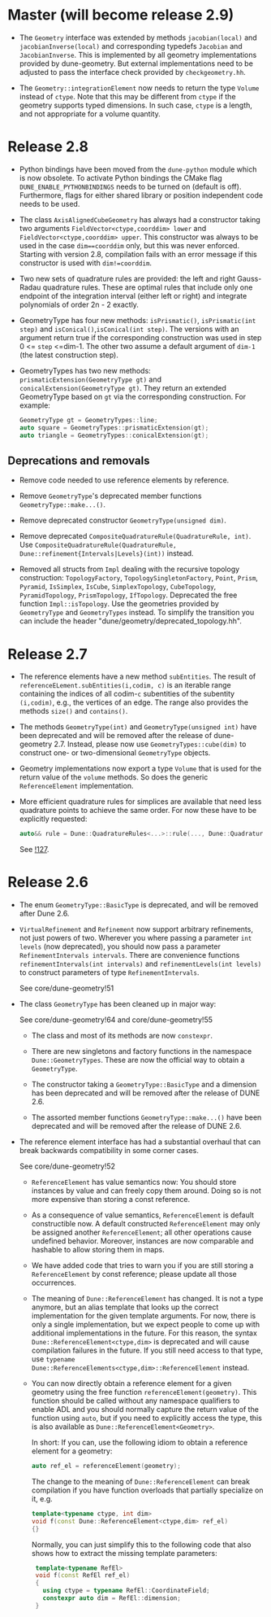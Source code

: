 <!--
SPDX-FileCopyrightText: Copyright (C) DUNE Project contributors, see file LICENSE.md in module root
SPDX-License-Identifier: LicenseRef-GPL-2.0-only-with-DUNE-exception
-->

# Master (will become release 2.9)

- The `Geometry` interface was extended by methods `jacobian(local)` and `jacobianInverse(local)`
  and corresponding typedefs `Jacobian` and `JacobianInverse`. This is implemented by all geometry
  implementations provided by dune-geometry. But external implementations need to be adjusted
  to pass the interface check provided by `checkgeometry.hh`.

- The `Geometry::integrationElement` now needs to return the type `Volume`
  instead of `ctype`. Note that this may be different from `ctype` if the
  geometry supports typed dimensions. In such case, `ctype` is a length, and not
  appropriate for a volume quantity.

# Release 2.8

- Python bindings have been moved from the `dune-python` module which is now
  obsolete. To activate Python bindings the CMake flag
  `DUNE_ENABLE_PYTHONBINDINGS` needs to be turned on (default is off).
  Furthermore, flags for either shared library or position independent code
  needs to be used.

- The class `AxisAlignedCubeGeometry` has always had a constructor taking
  two arguments `FieldVector<ctype,coorddim> lower` and `FieldVector<ctype,coorddim> upper`.
  This constructor was always to be used in the case `dim==coorddim` only,
  but this was never enforced.  Starting with version 2.8, compilation
  fails with an error message if this constructor is used with `dim!=coorddim`.

- Two new sets of quadrature rules are provided: the left and right Gauss-Radau quadrature rules.
  These are optimal rules that include only one endpoint of the integration interval
  (either left or right) and integrate polynomials of order 2n - 2 exactly.

- GeometryType has four new methods: `isPrismatic()`, `isPrismatic(int step)` and `isConical()`,`isConical(int step)`.
  The versions with an argument return true if the corresponding construction was used in step 0 <= `step` <=dim-1.
  The other two assume a default argument of `dim-1` (the latest construction step).

- GeometryTypes has two new methods: `prismaticExtension(GeometryType gt)` and `conicalExtension(GeometryType gt)`.
  They return an extended GeometryType based on `gt` via the corresponding construction. For example:
  ```c++
  GeometryType gt = GeometryTypes::line;
  auto square = GeometryTypes::prismaticExtension(gt);
  auto triangle = GeometryTypes::conicalExtension(gt);
  ```

## Deprecations and removals

- Remove code needed to use reference elements by reference.

- Remove `GeometryType`'s deprecated member functions
  `GeometryType::make...()`.

- Remove deprecated constructor `GeometryType(unsigned dim)`.

- Remove deprecated `CompositeQuadratureRule(QuadratureRule, int)`. Use
  `CompositeQuadratureRule(QuadratureRule, Dune::refinement{Intervals|Levels}(int))`
  instead.

- Removed all structs from `Impl` dealing with the recursive topology construction: `TopologyFactory`, `TopologySingletonFactory`,
  `Point`, `Prism`, `Pyramid`, `IsSimplex`, `IsCube`, `SimplexTopology`, `CubeTopology`, `PyramidTopology`, `PrismTopology`, `IfTopology`.
  Deprecated the free function `Impl::isTopology`.
  Use the geometries provided by `GeometryType` and `GeometryTypes` instead.
  To simplify the transition you can include the header "dune/geometry/deprecated_topology.hh".

# Release 2.7

- The reference elements have a new method `subEntities`. The result of
  `referenceELement.subEntities(i,codim, c)` is an iterable range
  containing the indices of all codim-`c` subentities of the subentity
  `(i,codim)`, e.g., the vertices of an edge. The range also provides
  the methods `size()` and `contains()`.
- The methods `GeometryType(int)` and `GeometryType(unsigned int)` have been deprecated
  and will be removed after the release of dune-geometry 2.7.  Instead, please now use
  `GeometryTypes::cube(dim)` to construct one- or two-dimensional `GeometryType` objects.
- Geometry implementations now export a type `Volume` that is used for the return
  value of the `volume` methods.  So does the generic `ReferenceElement` implementation.
-   More efficient quadrature rules for simplices are available that
    need less quadrature points to achieve the same order.  For now these
    have to be explicitly requested:
    ```c++
    auto&& rule = Dune::QuadratureRules<...>::rule(..., Dune::QuadratureType::GaussJacobi_n_0);
    ```
    See [!127].

    [!127]: https://gitlab.dune-project.org/core/dune-geometry/merge_requests/127

# Release 2.6

- The enum `GeometryType::BasicType` is deprecated, and will be removed after Dune 2.6.

- `VirtualRefinement` and `Refinement` now support arbitrary refinements, not
  just powers of two.  Wherever you where passing a parameter `int levels`
  (now deprecated), you should now pass a parameter `RefinementIntervals
  intervals`.  There are convenience functions `refinementIntervals(int
  intervals)` and `refinementLevels(int levels)` to construct parameters of
  type `RefinementIntervals`.

    See core/dune-geometry!51

- The class `GeometryType` has been cleaned up in major way:

    See core/dune-geometry!64 and core/dune-geometry!55

  - The class and most of its methods are now `constexpr`.

  - There are new singletons and factory functions in the namespace `Dune::GeometryTypes`. These
    are now the official way to obtain a `GeometryType`.

  - The constructor taking a `GeometryType::BasicType` and a dimension has been deprecated and will be
    removed after the release of DUNE 2.6.

  - The assorted member functions `GeometryType::make...()` have been deprecated and will be removed
    after the release of DUNE 2.6.

- The reference element interface has had a substantial overhaul that can break backwards
  compatibility in some corner cases.

    See core/dune-geometry!52

  - `ReferenceElement` has value semantics now: You should store instances by value and can freely
    copy them around. Doing so is not more expensive than storing a const reference.

  - As a consequence of value semantics, `ReferenceElement` is default constructible now. A default
    constructed `ReferenceElement` may only be assigned another `ReferenceElement`; all other
    operations cause undefined behavior. Moreover, instances are now comparable and hashable to
    allow storing them in maps.

  - We have added code that tries to warn you if you are still storing a `ReferenceElement` by const
    reference; please update all those occurrences.

  - The meaning of `Dune::ReferenceElement` has changed. It is not a type anymore, but an alias
    template that looks up the correct implementation for the given template arguments. For now,
    there is only a single implementation, but we expect people to come up with additional
    implementations in the future. For this reason, the syntax `Dune::ReferenceElement<ctype,dim>`
    is deprecated and will cause compilation failures in the future. If you still need access to
    that type, use `typename Dune::ReferenceElements<ctype,dim>::ReferenceElement` instead.

  - You can now directly obtain a reference element for a given geometry using the free function
    `referenceElement(geometry)`. This function should be called without any namespace qualifiers to
    enable ADL and you should normally capture the return value of the function using `auto`, but if
    you need to explicitly access the type, this is also available as
    `Dune::ReferenceElement<Geometry>`.

      In short: If you can, use the following idiom to obtain a reference element for a geometry:
      ```c++
      auto ref_el = referenceElement(geometry);
      ```

      The change to the meaning of `Dune::ReferenceElement` can break compilation if you have function
      overloads that partially specialize on it, e.g.
      ```c++
      template<typename ctype, int dim>
      void f(const Dune::ReferenceElement<ctype,dim> ref_el)
      {}
      ```
      Normally, you can just simplify this to the following code that also shows how to extract the
      missing template parameters:
     ```c++
      template<typename RefEl>
      void f(const RefEl ref_el)
      {
        using ctype = typename RefEl::CoordinateField;
        constexpr auto dim = RefEl::dimension;
      }
      ```
